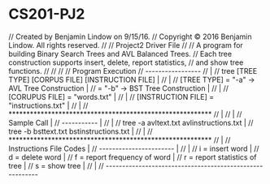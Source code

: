 # CS201-PJ2

//  Created by Benjamin Lindow on 9/15/16.
//  Copyright © 2016 Benjamin Lindow. All rights reserved.
//
//  Project2 Driver File
//
//  A program for building Binary Search Trees and AVL Balanced Trees.
//  Each tree construction supports insert, delete, report statistics,
//  and show tree functions.
//
//
//
//  Program Execution
//  -----------------
//                                                          |
//  tree [TREE TYPE] [CORPUS FILE] [INSTRUCTION FILE]       |
//                                                          |
//  [TREE TYPE] = "-a" -> AVL Tree Construction             |
//              = "-b" -> BST Tree Construction             |
//                                                          |
//  [CORUPUS FILE] = "words.txt"                            |
//                                                          |
//  [INSTRUCTION FILE] = "instructions.txt"                 |
//                                                          |
//  *********************************************************
//                                                          |
//                                                          |
//  Sample Call                                             |
//  -----------                                             |
//                                                          |
//  tree -a avltext.txt avlinstructions.txt                 |
//  tree -b bsttext.txt bstinstructions.txt                 |
//                                                          |
//  *********************************************************
//                                                          |
//  Instructions File Codes                                 |
//  -----------------------                                 |
//                                                          |
//  i = insert word                                         |
//  d = delete word                                         |
//  f = report frequency of word                            |
//  r = report statistics of tree                           |
//  s = show tree                                           |
//                                                          |
//  ---------------------------------------------------------
